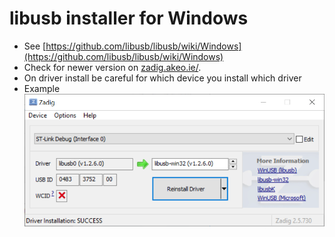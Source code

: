 # libusb installer for Windows

- See [https://github.com/libusb/libusb/wiki/Windows](https://github.com/libusb/libusb/wiki/Windows)
- Check for newer version on [zadig.akeo.ie/](https://zadig.akeo.ie/).
- On driver install be careful for which device you install which driver
- Example ![ZadigScreenshot.png](./ZadigScreenshot.png)
